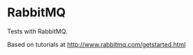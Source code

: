 RabbitMQ
========

Tests with RabbitMQ.

Based on tutorials at http://www.rabbitmq.com/getstarted.html